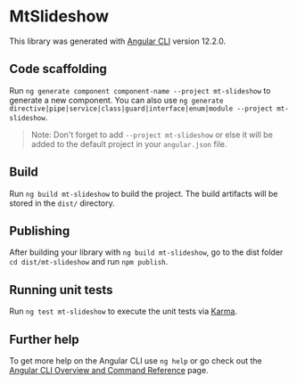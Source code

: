 # MtSlideshow

This library was generated with [Angular CLI](https://github.com/angular/angular-cli) version 12.2.0.

## Code scaffolding

Run `ng generate component component-name --project mt-slideshow` to generate a new component. You can also use `ng generate directive|pipe|service|class|guard|interface|enum|module --project mt-slideshow`.
> Note: Don't forget to add `--project mt-slideshow` or else it will be added to the default project in your `angular.json` file. 

## Build

Run `ng build mt-slideshow` to build the project. The build artifacts will be stored in the `dist/` directory.

## Publishing

After building your library with `ng build mt-slideshow`, go to the dist folder `cd dist/mt-slideshow` and run `npm publish`.

## Running unit tests

Run `ng test mt-slideshow` to execute the unit tests via [Karma](https://karma-runner.github.io).

## Further help

To get more help on the Angular CLI use `ng help` or go check out the [Angular CLI Overview and Command Reference](https://angular.io/cli) page.
